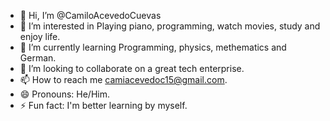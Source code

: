 - 👋 Hi, I’m @CamiloAcevedoCuevas
- 👀 I’m interested in Playing piano, programming, watch movies, study and enjoy life.
- 🌱 I’m currently learning Programming, physics, methematics and German.
- 💞️ I’m looking to collaborate on a great tech enterprise.
- 📫 How to reach me camiacevedoc15@gmail.com.
- 😄 Pronouns: He/Him.
- ⚡ Fun fact: I'm better learning by myself.

<!---
CamiloAcevedoCuevas/CamiloAcevedoCuevas is a ✨ special ✨ repository because its `README.md` (this file) appears on your GitHub profile.
You can click the Preview link to take a look at your changes.
--->
